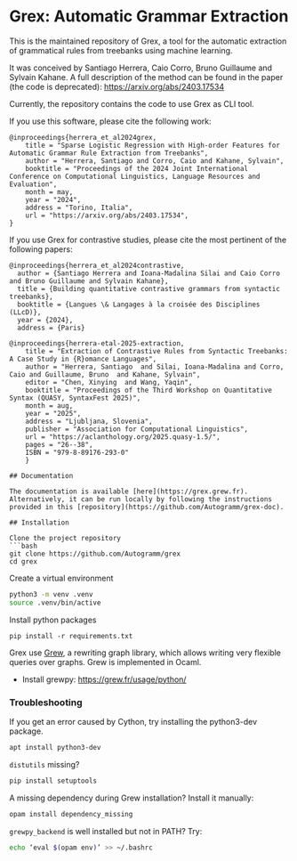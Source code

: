# **Grex**: Automatic **Gr**ammar **Ex**traction

This is the maintained repository of Grex, a tool for the automatic extraction of grammatical rules from treebanks using machine learning.

It was conceived by Santiago Herrera, Caio Corro, Bruno Guillaume and Sylvain Kahane. A full description of the method can be found in the paper (the code is deprecated): https://arxiv.org/abs/2403.17534

Currently, the repository contains the code to use Grex as CLI tool. 

If you use this software, please cite the following work:

```
@inproceedings{herrera_et_al2024grex,
    title = "Sparse Logistic Regression with High-order Features for Automatic Grammar Rule Extraction from Treebanks",
    author = "Herrera, Santiago and Corro, Caio and Kahane, Sylvain",
    booktitle = "Proceedings of the 2024 Joint International Conference on Computational Linguistics, Language Resources and Evaluation",
    month = may,
    year = "2024",
    address = "Torino, Italia",
    url = "https://arxiv.org/abs/2403.17534",
}
```

If you use Grex for contrastive studies, please cite the most pertinent of the following papers:

```
@inproceedings{herrera_et_al2024contrastive,
  author = {Santiago Herrera and Ioana-Madalina Silai and Caio Corro and Bruno Guillaume and Sylvain Kahane},
  title = {Building quantitative contrastive grammars from syntactic treebanks},
  booktitle = {Langues \& Langages à la croisée des Disciplines (LLcD)},
  year = {2024},
  address = {Paris}
```

```
@inproceedings{herrera-etal-2025-extraction,
    title = "Extraction of Contrastive Rules from Syntactic Treebanks: A Case Study in {R}omance Languages",
    author = "Herrera, Santiago  and Silai, Ioana-Madalina and Corro, Caio and Guillaume, Bruno  and Kahane, Sylvain",
    editor = "Chen, Xinying  and Wang, Yaqin",
    booktitle = "Proceedings of the Third Workshop on Quantitative Syntax (QUASY, SyntaxFest 2025)",
    month = aug,
    year = "2025",
    address = "Ljubljana, Slovenia",
    publisher = "Association for Computational Linguistics",
    url = "https://aclanthology.org/2025.quasy-1.5/",
    pages = "26--38",
    ISBN = "979-8-89176-293-0"
    }

## Documentation

The documentation is available [here](https://grex.grew.fr).
Alternatively, it can be run locally by following the instructions provided in this [repository](https://github.com/Autogramm/grex-doc).

## Installation

Clone the project repository
```bash
git clone https://github.com/Autogramm/grex
cd grex
```

Create a virtual environment
```bash
python3 -m venv .venv
source .venv/bin/active
```

Install python packages
```pip
pip install -r requirements.txt
```

Grex use [Grew](https://grew.fr/), a rewriting graph library, which allows writing very flexible queries over graphs. Grew is implemented in Ocaml.

- Install grewpy: https://grew.fr/usage/python/

### Troubleshooting

If you get an error caused by Cython, try installing the python3-dev package.

```bash
apt install python3-dev
```

`distutils` missing?
```bash
pip install setuptools
```

A missing dependency during Grew installation? Install it manually:

```bash
opam install dependency_missing
```

`grewpy_backend` is well installed but not in PATH? Try:

```bash
echo ‘eval $(opam env)’ >> ~/.bashrc
```

